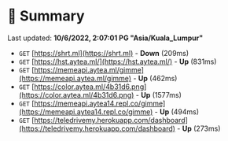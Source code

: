 # 📖 Summary
Last updated: **10/6/2022, 2:07:01 PG "Asia/Kuala_Lumpur"**

- `GET` [https://shrt.ml](https://shrt.ml) - **Down** (209ms)
- `GET` [https://hst.aytea.ml/](https://hst.aytea.ml/) - **Up** (831ms)
- `GET` [https://memeapi.aytea.ml/gimme](https://memeapi.aytea.ml/gimme) - **Up** (462ms)
- `GET` [https://color.aytea.ml/4b31d6.png](https://color.aytea.ml/4b31d6.png) - **Up** (1577ms)
- `GET` [https://memeapi.aytea14.repl.co/gimme](https://memeapi.aytea14.repl.co/gimme) - **Up** (494ms)
- `GET` [https://teledrivemy.herokuapp.com/dashboard](https://teledrivemy.herokuapp.com/dashboard) - **Up** (273ms)
